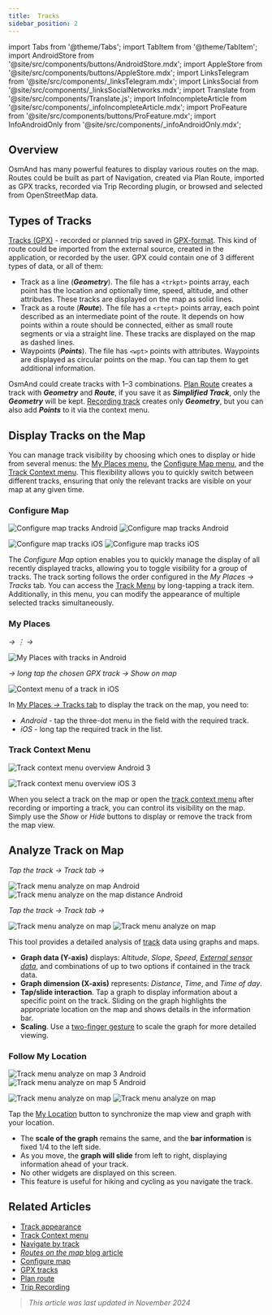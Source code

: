 ```yaml
---
title:  Tracks
sidebar_position: 2
---
```


import Tabs from '@theme/Tabs';
import TabItem from '@theme/TabItem';
import AndroidStore from '@site/src/components/buttons/AndroidStore.mdx';
import AppleStore from '@site/src/components/buttons/AppleStore.mdx';
import LinksTelegram from '@site/src/components/_linksTelegram.mdx';
import LinksSocial from '@site/src/components/_linksSocialNetworks.mdx';
import Translate from '@site/src/components/Translate.js';
import InfoIncompleteArticle from '@site/src/components/_infoIncompleteArticle.mdx';
import ProFeature from '@site/src/components/buttons/ProFeature.mdx';
import InfoAndroidOnly from '@site/src/components/_infoAndroidOnly.mdx';


## Overview

OsmAnd has many powerful features to display various routes on the map. Routes could be built as part of Navigation, created via Plan Route, imported as GPX tracks, recorded via Trip Recording plugin, or browsed and selected from OpenStreetMap data.


## Types of Tracks

[Tracks (GPX)](#display-tracks-on-the-map) - recorded or planned trip saved in [GPX-format](https://en.wikipedia.org/wiki/GPS_Exchange_Format). This kind of route could be imported from the external source, created in the application, or recorded by the user. GPX could contain one of 3 different types of data, or all of them:

- Track as a line (***Geometry***). The file has a ```<trkpt>``` points array, each point has the location and optionally time, speed, altitude, and other attributes. These tracks are displayed on the map as solid lines.
- Track as a route (***Route***). The file has a ```<rtept>``` points array, each point described as an intermediate point of the route. It depends on how points within a route should be connected, either as small route segments or via a straight line. These tracks are displayed on the map as dashed lines.
- Waypoints (***Points***). The file has ```<wpt>``` points with attributes. Waypoints are displayed as circular points on the map. You can tap them to get additional information.

OsmAnd could create tracks with 1–3 combinations. [Plan Route](../../plan-route/create-route.md) creates a track with ***Geometry*** and ***Route***, if you save it as ***Simplified Track***, only the ***Geometry*** will be kept. [Recording track](../../plugins/trip-recording.md#new-track-recording) creates only ***Geometry***, but you can also add ***Points*** to it via the context menu.


## Display Tracks on the Map

You can manage track visibility by choosing which ones to display or hide from several menus: the [My Places menu](#my-places), the [Configure Map menu](#configure-map), and the [Track Context menu](#track-context-menu). This flexibility allows you to quickly switch between different tracks, ensuring that only the relevant tracks are visible on your map at any given time.

### Configure Map

<Tabs groupId="operating-systems">

<TabItem value="android" label="Android">

*<Translate android="true" ids="shared_string_menu,configure_map,shared_string_show,show_gpx"/>*

![Configure map tracks Android](@site/static/img/map/tracks_and_routes/tracks_and_routes_display_1_andr.png)   ![Configure map tracks Android](@site/static/img/map/tracks_and_routes/tracks_and_routes_display_andr.png)  

</TabItem>

<TabItem value="ios" label="iOS">

*<Translate ios="true" ids="shared_string_menu,configure_map,shared_string_gpx_tracks"/>*

![Configure map tracks iOS](@site/static/img/personal/tracks/follow_track_1_ios.png)  ![Configure map tracks iOS](@site/static/img/personal/tracks/configure_map_track_menu_ios.png)

</TabItem>

</Tabs>

The *Configure Map* option enables you to quickly manage the display of all recently displayed tracks, allowing you to toggle visibility for a group of tracks. The track sorting follows the order configured in the *My Places → Tracks* tab. You can access the [Track Menu](../../personal/tracks/manage-tracks.md#track-menu) by long-tapping a track item. Additionally, in this menu, you can modify the appearance of multiple selected tracks simultaneously.

### My Places

<Tabs groupId="operating-systems">

<TabItem value="android" label="Android">

*<Translate android="true" ids="shared_string_menu,shared_string_my_places,shared_string_gpx_files"/> → &#8942; → <Translate android="true" ids="shared_string_show_on_map"/>*

![My Places with tracks in Android](@site/static/img/personal/tracks/one_track_menu_andr.png)

</TabItem>

<TabItem value="ios" label="iOS">

*<Translate ios="true" ids="shared_string_menu,shared_string_my_places,shared_string_gpx_tracks"/> → long tap the chosen GPX track → Show on map*

![Context menu of a track in iOS](@site/static/img/personal/tracks/one_track_menu_ios.png)

</TabItem>

</Tabs>

In [My Places *→* Tracks tab](../../personal/tracks/manage-tracks.md#manage-tracks) to display the track on the map, you need to:

- *Android* - tap the three-dot menu in the field with the required track.
- *iOS* - long tap the required track in the list.


### Track Context Menu

<Tabs groupId="operating-systems">

<TabItem value="android" label="Android">

![Track context menu overview Android 3](@site/static/img/personal/tracks/track_context_overview_andr_3.png)

</TabItem>

<TabItem value="ios" label="iOS">

![Track context menu overview iOS 3](@site/static/img/personal/tracks/track_context_overview_ios_3.png)

</TabItem>

</Tabs>

When you select a track on the map or open the [track context menu](./track-context-menu.md) after recording or importing a track, you can control its visibility on the map. Simply use the *Show* or *Hide* buttons to display or remove the track from the map view.


## Analyze Track on Map  

<Tabs groupId="operating-systems">

<TabItem value="android" label="Android">

*Tap the track → Track tab → <Translate android="true" ids="analyze_on_map"/>*  

![Track menu analyze on map Android](@site/static/img/personal/tracks/analyze_track_on_map_andr.png)    ![Track menu analyze on the map distance Android](@site/static/img/personal/tracks/analyze_track_on_map_distance_andr.png)

</TabItem>

<TabItem value="ios" label="iOS">

*Tap the track → Track tab → <Translate ios="true" ids="analyze_on_map"/>*  

![Track menu analyze on map](@site/static/img/personal/tracks/track_analyze_ios.png)  ![Track menu analyze on map ](@site/static/img/personal/tracks/track_analyze_on_map_ios.png)

</TabItem>

</Tabs>

This tool provides a detailed analysis of [track](../../map/tracks/track-context-menu.md#options) data using graphs and maps.

- **Graph data (Y-axis)** displays: *Altitude*, *Slope*, *Speed*, [*External sensor data*](../../plugins/external-sensors.md), and combinations of up to two options if contained in the track data.
- **Graph dimension (X-axis)** represents: *Distance*, *Time*, and *Time of day*.
- **Tap/slide interaction**. Tap a graph to display information about a specific point on the track. Sliding on the graph highlights the appropriate location on the map and shows details in the information bar.
- **Scaling**. Use a [two-finger gesture](../../map/interact-with-map.md#gestures) to scale the graph for more detailed viewing.


### Follow My Location

<Tabs groupId="operating-systems">

<TabItem value="android" label="Android">

![Track menu analyze on map 3 Android](@site/static/img/personal/tracks/track_analyze_on_map_3_android.png) ![Track menu analyze on map 5 Android](@site/static/img/personal/tracks/track_analyze_on_map_5_android.png)

</TabItem>

<TabItem value="ios" label="iOS">

![Track menu analyze on map](@site/static/img/personal/tracks/track_follow_my_location_3_ios.png)  ![Track menu analyze on map ](@site/static/img/personal/tracks/track_follow_my_location_4_ios.png)

</TabItem>

</Tabs>

Tap the [My Location](../../map/interact-with-map.md#my-location-and-zoom) button to synchronize the map view and graph with your location.

- The **scale of the graph** remains the same, and the **bar information** is fixed 1/4 to the left side.
- As you move, the **graph will slide** from left to right, displaying information ahead of your track.
- No other widgets are displayed on this screen.
- This feature is useful for hiking and cycling as you navigate the track.  


## Related Articles

- [Track appearance](./appearance.md)
- [Track Context menu](./track-context-menu.md)
- [Navigate by track](../../navigation/setup/gpx-navigation.md)
- [*Routes on the map* blog article](https://docs.osmand.net/blog/routes)  
- [Configure map](../../map/configure-map-menu.md)  
- [GPX tracks](../../personal/tracks/index.md)  
- [Plan route](../../plan-route/index.md)  
- [Trip Recording](../../plugins/trip-recording.md)

> *This article was last updated in November 2024*
